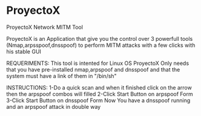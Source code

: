 # ProyectoX
ProyectoX Network MITM Tool

ProyectoX is an Application that give you the control over 3 powerfull tools (Nmap,arpsspoof,dnsspoof) 
to perform MITM attacks with a few clicks with his stable GUI

REQUERIMENTS:
This tool is intented for Linux OS
ProyectoX Only needs that you have pre-installed nmap,arpspoof and dnsspoof and that 
the system must have a link of them in "/bin/sh"

INSTRUCTIONS:
1-Do a quick scan and when it finished click on the arrow then the arpspoof combos will filled
2-Click Start Button on arpspoof Form 
3-Click Start Button on dnsspoof Form
Now You have a dnsspoof running and an arpspoof attack in double way 
